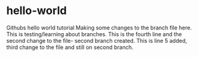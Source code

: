 # hello-world
Githubs hello world tutorial 
Making some changes to the branch file here. This is testing/learning about branches. 
This is the fourth line and the second change to the file- second branch created. 
This is line 5 added, third change to the file and still on second branch. 
